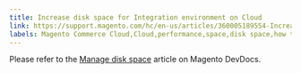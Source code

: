 ```yaml
---
title: Increase disk space for Integration environment on Cloud
link: https://support.magento.com/hc/en-us/articles/360005189554-Increase-disk-space-for-Integration-environment-on-Cloud
labels: Magento Commerce Cloud,Cloud,performance,space,disk space,how to
---
```


Please refer to the [Manage disk space](https://devdocs.magento.com/guides/v2.3/cloud/project/manage-disk-space.html) article on Magento DevDocs.   
  